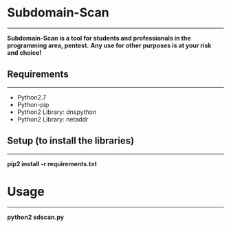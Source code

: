 # Subdomain-Scan #
--- 
**Subdomain-Scan is a tool for students and professionals in the programming area, pentest.**
**Any use for other purposes is at your risk and choice!**

## Requirements
---
* Python2.7
* Python-pip
* Python2 Library: dnspython
* Python2 Library: netaddr

## Setup (to install the libraries)
---
**pip2 install -r requirements.txt** 

# Usage 
---
**python2 sdscan.py**

